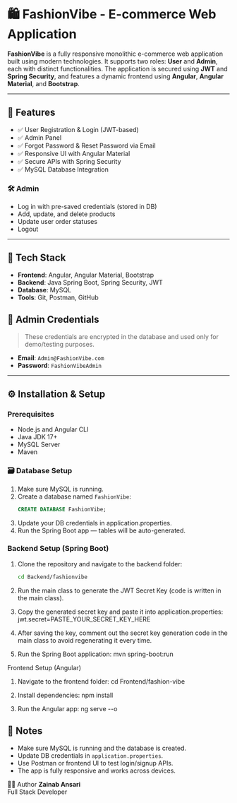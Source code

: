 # 🛍️ FashionVibe - E-commerce Web Application

**FashionVibe** is a fully responsive monolithic e-commerce web application built using modern technologies. It supports two roles: **User** and **Admin**, each with distinct functionalities. The application is secured using **JWT** and **Spring Security**, and features a dynamic frontend using **Angular**, **Angular Material**, and **Bootstrap**.


---


## 🔧 Features

- ✅ User Registration & Login (JWT-based)
- ✅ Admin Panel
- ✅ Forgot Password & Reset Password via Email
- ✅ Responsive UI with Angular Material
- ✅ Secure APIs with Spring Security
- ✅ MySQL Database Integration


### 🛠️ Admin
- Log in with pre-saved credentials (stored in DB)
- Add, update, and delete products
- Update user order statuses
- Logout

---


## 🚀 Tech Stack

- **Frontend**: Angular, Angular Material, Bootstrap
- **Backend**: Java Spring Boot, Spring Security, JWT
- **Database**: MySQL
- **Tools**: Git, Postman, GitHub


## 🔐 Admin Credentials

> These credentials are encrypted in the database and used only for demo/testing purposes.

- **Email**: `Admin@FashionVibe.com`
- **Password**: `FashionVibeAdmin`



---

## ⚙️ Installation & Setup

### Prerequisites
- Node.js and Angular CLI
- Java JDK 17+
- MySQL Server
- Maven


### 🗃️ Database Setup

1. Make sure MySQL is running.
2. Create a database named `FashionVibe`:
   ```sql
   CREATE DATABASE FashionVibe;
3. Update your DB credentials in application.properties.
4. Run the Spring Boot app — tables will be auto-generated.

### Backend Setup (Spring Boot)
1. Clone the repository and navigate to the backend folder:
   ```bash
   cd Backend/fashionvibe
   ```

2. Run the main class to generate the JWT Secret Key (code is written in the main class).
3. Copy the generated secret key and paste it into application.properties:
    jwt.secret=PASTE_YOUR_SECRET_KEY_HERE


4. After saving the key, comment out the secret key generation code in the main class to avoid regenerating it  every time.

5. Run the Spring Boot application:
    mvn spring-boot:run



Frontend Setup (Angular)
1. Navigate to the frontend folder: cd Frontend/fashion-vibe


2. Install dependencies: npm install

3. Run the Angular app: ng serve --o

## 📌 Notes
- Make sure MySQL is running and the database is created.
- Update DB credentials in `application.properties`.
- Use Postman or frontend UI to test login/signup APIs.
- The app is fully responsive and works across devices.

👩‍💻 Author
**Zainab Ansari**  
Full Stack Developer

